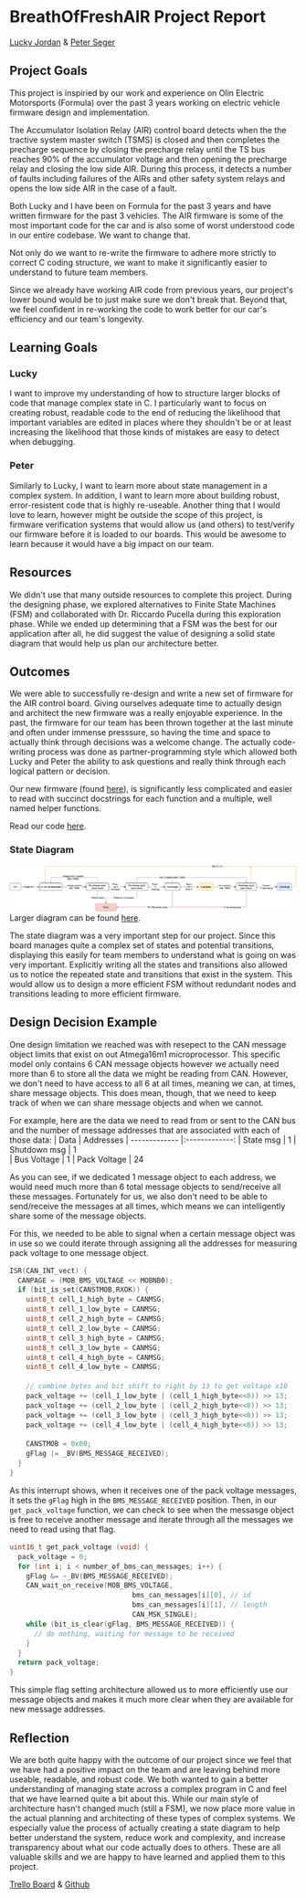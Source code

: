 # BreathOfFreshAIR Project Report
[Lucky Jordan](https://github.com/ljordan51) & [Peter Seger](https://github.com/segerpeter07)

## Project Goals
This project is inspiried by our work and experience on Olin Electric Motorsports (Formula) over the past 3 years working on electric vehicle firmware design and implementation. 

The Accumulator Isolation Relay (AIR) control board detects when the the tractive system master switch (TSMS) is closed and then completes the precharge sequence by closing the precharge relay until the TS bus reaches 90% of the accumulator voltage and then opening the precharge relay and closing the low side AIR. During this process, it detects a number of faults including failures of the AIRs and other safety system relays and opens the low side AIR in the case of a fault. 

Both Lucky and I have been on Formula for the past 3 years and have written firmware for the past 3 vehicles. The AIR firmware is some of the most important code for the car and is also some of worst understood code in our entire codebase. We want to change that. 

Not only do we want to re-write the firmware to adhere more strictly to correct C coding structure, we want to make it significantly easier to understand to future team members. 

Since we already have working AIR code from previous years, our project's lower bound would be to just make sure we don't break that. Beyond that, we feel confident in re-working the code to work better for our car's efficiency and our team's longevity. 

## Learning Goals
### Lucky
I want to improve my understanding of how to structure larger blocks of code that manage complex state in C. I particularly want to focus on creating robust, readable code to the end of reducing the likelihood that important variables are edited in places where they shouldn't be or at least increasing the likelihood that those kinds of mistakes are easy to detect when debugging.

### Peter
Similarly to Lucky, I want to learn more about state management in a complex system. In addition, I want to learn more about building robust, error-resistent code that is highly re-useable. Another thing that I would love to learn, however might be outside the scope of this project, is firmware verification systems that would allow us (and others) to test/verify our firmware before it is loaded to our boards. This would be awesome to learn because it would have a big impact on our team.

## Resources
We didn't use that many outside resources to complete this project. During the designing phase, we explored alternatives to Finite State Machines (FSM) and collaborated with Dr. Riccardo Pucella during this exploration phase. While we ended up determining that a FSM was the best for our application after all, he did suggest the value of designing a solid state diagram that would help us plan our architecture better. 

## Outcomes
We were able to  successfully re-design and write a new set of firmware for the AIR control board. Giving ourselves adequate time to actually design and architect the new firmware was a really enjoyable experience. In the past, the firmware for our team has been thrown together at the last minute and often under immense presssure, so having the time and space to actually think through decisions was a welcome change. The actually code-writing process was done as partner-programming style which allowed both Lucky and Peter the ability to ask questions and really think through each logical pattern or decision. 

Our new firmware (found [here](../boards/BREATHOFFRESHAIR/breathOfFreshAir.c)), is significantly less complicated and easier to read with succinct docstrings for each function and a multiple, well named helper functions. 

Read our code [here](../boards/BREATHOFFRESHAIR/breathOfFreshAir.c).

### State Diagram
![State Diagram](./State_Diagram.png)
Larger diagram can be found [here](./State_Diagram.png).

The state diagram was a very important step for our project. Since this board manages quite a complex set of states and potential transitions, displaying this easily for team members to understand what is going on was very important. Explicitly writing all the states and transitions also allowed us to notice the repeated state and transitions that exist in the system. This would allow us to design a more efficient FSM without redundant nodes and transitions leading to more efficient firmware.

## Design Decision Example
One design limitation we reached was with resepect to the CAN message object limits that exist on out Atmega16m1 microprocessor. This specific model only contains 6 CAN message objects however we actually need more than 6 to store all the data we might be reading from CAN. However, we don't need to have access to all 6 at all times, meaning we can, at times, share message objects. This does mean, though, that we need to keep track of when we can share message objects and when we cannot. 

For example, here are the data we need to read from or sent to the CAN bus and the number of message addresses that are associated with each of those data:
| Data        | Addresses
| ------------- |:-------------:
| State msg      | 1 
| Shutdown msg      | 1      
| Bus Voltage | 1
| Pack Voltage | 24

As you can see, if we dedicated 1 message object to each address, we would need much more than 6 total message objects to send/receive all these messages. Fortunately for us, we also don't need to be able to send/receive the messages at all times, which means we can intelligently share some of the message objects.

For this, we needed to be able to signal when a certain message object was in use so we could iterate through assigning all the addresses for measuring pack voltage to one message object. 

```c
ISR(CAN_INT_vect) {
  CANPAGE = (MOB_BMS_VOLTAGE << MOBNB0);
  if (bit_is_set(CANSTMOB,RXOK)) {
    uint8_t cell_1_high_byte = CANMSG;
    uint8_t cell_1_low_byte = CANMSG;
    uint8_t cell_2_high_byte = CANMSG;
    uint8_t cell_2_low_byte = CANMSG;
    uint8_t cell_3_high_byte = CANMSG;
    uint8_t cell_3_low_byte = CANMSG;
    uint8_t cell_4_high_byte = CANMSG;
    uint8_t cell_4_low_byte = CANMSG;

    // combine bytes and bit shift to right by 13 to get voltage x10
    pack_voltage += (cell_1_low_byte | (cell_1_high_byte<<8)) >> 13;
    pack_voltage += (cell_2_low_byte | (cell_2_high_byte<<8)) >> 13;
    pack_voltage += (cell_3_low_byte | (cell_3_high_byte<<8)) >> 13;
    pack_voltage += (cell_4_low_byte | (cell_4_high_byte<<8)) >> 13;

    CANSTMOB = 0x00;
    gFlag |= _BV(BMS_MESSAGE_RECEIVED);
  }
}
```
As this interrupt shows, when it receives one of the pack voltage messages, it sets the `gFlag` high in the `BMS_MESSAGE_RECEIVED` position. Then, in our `get_pack_voltage` function, we can check to see when the messasge object is free to receive another message and iterate through all the messages we need to read using that flag.
```c
uint16_t get_pack_voltage (void) {
  pack_voltage = 0;
  for (int i; i < number_of_bms_can_messages; i++) {
    gFlag &= ~_BV(BMS_MESSAGE_RECEIVED);
    CAN_wait_on_receive(MOB_BMS_VOLTAGE,
  	                          bms_can_messages[i][0], // id
  	                          bms_can_messages[i][1], // length
  	                          CAN_MSK_SINGLE);
    while (bit_is_clear(gFlag, BMS_MESSAGE_RECEIVED)) {
      // do nothing, waiting for message to be received
    }
  }
  return pack_voltage;
}
```
This simple flag setting architecture allowed us to more efficiently use our message objects and makes it much more clear when they are available for new message addresses. 

## Reflection
We are both quite happy with the outcome of our project since we feel that we have had a positive impact on the team and are leaving behind more useable, readable, and robust code. We both wanted to gain a better understanding of managing state across a complex program in C and feel that we have learned quite a bit about this. While our main style of architecture hasn't changed much (still a FSM), we now place more value in the actual planning and architecting of these types of complex systems. We especially value the process of actually creating a state diagram to help better understand the system, reduce work and complexity, and increase transparency about what our code actually does to others. These are all valuable skills and we are happy to have learned and applied them to this project.

[Trello Board](https://trello.com/b/P1uwdoRG/breath-of-fresh-air) & [Github]()

